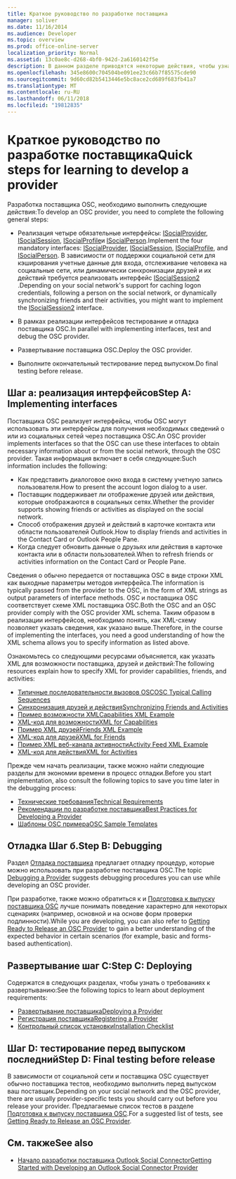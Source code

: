 ```yaml
---
title: Краткое руководство по разработке поставщика
manager: soliver
ms.date: 11/16/2014
ms.audience: Developer
ms.topic: overview
ms.prod: office-online-server
localization_priority: Normal
ms.assetid: 13c0ae8c-d268-4bf0-942d-2a6160142f5e
description: В данном разделе приводятся некоторые действия, чтобы узнать о разработки поставщика Outlook Social Connector (OSC).
ms.openlocfilehash: 345e8600c704504be091ee23c66b7f85575cde90
ms.sourcegitcommit: 9d60cd82b5413446e5bc8ace2cd689f683fb41a7
ms.translationtype: MT
ms.contentlocale: ru-RU
ms.lasthandoff: 06/11/2018
ms.locfileid: "19812835"
---
```

# <a name="quick-steps-for-learning-to-develop-a-provider"></a><span data-ttu-id="720ca-103">Краткое руководство по разработке поставщика</span><span class="sxs-lookup"><span data-stu-id="720ca-103">Quick steps for learning to develop a provider</span></span>

<span data-ttu-id="720ca-104">Разработка поставщика OSC, необходимо выполнить следующие действия:</span><span class="sxs-lookup"><span data-stu-id="720ca-104">To develop an OSC provider, you need to complete the following general steps:</span></span>
  
- <span data-ttu-id="720ca-105">Реализация четыре обязательные интерфейсы: [ISocialProvider](isocialprovideriunknown.md), [ISocialSession](isocialsessioniunknown.md), [ISocialProfile](isocialprofileisocialperson.md)и [ISocialPerson](isocialpersoniunknown.md).</span><span class="sxs-lookup"><span data-stu-id="720ca-105">Implement the four mandatory interfaces: [ISocialProvider](isocialprovideriunknown.md), [ISocialSession](isocialsessioniunknown.md), [ISocialProfile](isocialprofileisocialperson.md), and [ISocialPerson](isocialpersoniunknown.md).</span></span> <span data-ttu-id="720ca-106">В зависимости от поддержки социальной сети для кэширования учетные данные для входа, отслеживание человека на социальные сети, или динамически синхронизации друзей и их действий требуется реализовать интерфейс [ISocialSession2](isocialsession2iunknown.md) .</span><span class="sxs-lookup"><span data-stu-id="720ca-106">Depending on your social network's support for caching logon credentials, following a person on the social network, or dynamically synchronizing friends and their activities, you might want to implement the [ISocialSession2](isocialsession2iunknown.md) interface.</span></span> 
    
- <span data-ttu-id="720ca-107">В рамках реализации интерфейсов тестирование и отладка поставщика OSC.</span><span class="sxs-lookup"><span data-stu-id="720ca-107">In parallel with implementing interfaces, test and debug the OSC provider.</span></span> 

- <span data-ttu-id="720ca-108">Развертывание поставщика OSC.</span><span class="sxs-lookup"><span data-stu-id="720ca-108">Deploy the OSC provider.</span></span>  

- <span data-ttu-id="720ca-109">Выполните окончательный тестирование перед выпуском.</span><span class="sxs-lookup"><span data-stu-id="720ca-109">Do final testing before release.</span></span>
    
## <a name="step-a-implementing-interfaces"></a><span data-ttu-id="720ca-110">Шаг а: реализация интерфейсов</span><span class="sxs-lookup"><span data-stu-id="720ca-110">Step A: Implementing interfaces</span></span>

<span data-ttu-id="720ca-111">Поставщика OSC реализует интерфейсы, чтобы OSC могут использовать эти интерфейсы для получения необходимых сведений о или из социальных сетей через поставщика OSC.</span><span class="sxs-lookup"><span data-stu-id="720ca-111">An OSC provider implements interfaces so that the OSC can use these interfaces to obtain necessary information about or from the social network, through the OSC provider.</span></span> <span data-ttu-id="720ca-112">Такая информация включает в себя следующее:</span><span class="sxs-lookup"><span data-stu-id="720ca-112">Such information includes the following:</span></span>
  
- <span data-ttu-id="720ca-113">Как представить диалоговое окно входа в систему учетную запись пользователя.</span><span class="sxs-lookup"><span data-stu-id="720ca-113">How to present the account logon dialog to a user.</span></span>    
- <span data-ttu-id="720ca-114">Поставщик поддерживает ли отображение друзей или действия, которые отображаются в социальных сетях.</span><span class="sxs-lookup"><span data-stu-id="720ca-114">Whether the provider supports showing friends or activities as displayed on the social network.</span></span>    
- <span data-ttu-id="720ca-115">Способ отображения друзей и действий в карточке контакта или области пользователей Outlook.</span><span class="sxs-lookup"><span data-stu-id="720ca-115">How to display friends and activities in the Contact Card or Outlook People Pane.</span></span>     
- <span data-ttu-id="720ca-116">Когда следует обновить данные о друзьях или действия в карточке контакта или в области пользователей.</span><span class="sxs-lookup"><span data-stu-id="720ca-116">When to refresh friends or activities information on the Contact Card or People Pane.</span></span>
    
<span data-ttu-id="720ca-117">Сведения о обычно передается от поставщика OSC в виде строки XML как выходные параметры методов интерфейса.</span><span class="sxs-lookup"><span data-stu-id="720ca-117">The information is typically passed from the provider to the OSC, in the form of XML strings as output parameters of interface methods.</span></span> <span data-ttu-id="720ca-118">OSC и поставщика OSC соответствует схеме XML поставщика OSC.</span><span class="sxs-lookup"><span data-stu-id="720ca-118">Both the OSC and an OSC provider comply with the OSC provider XML schema.</span></span> <span data-ttu-id="720ca-119">Таким образом в реализации интерфейсов, необходимо понять, как XML-схему позволяет указать сведения, как указано выше.</span><span class="sxs-lookup"><span data-stu-id="720ca-119">Therefore, in the course of implementing the interfaces, you need a good understanding of how the XML schema allows you to specify information as listed above.</span></span> 

<span data-ttu-id="720ca-120">Ознакомьтесь со следующими ресурсами объясняется, как указать XML для возможности поставщика, друзей и действий:</span><span class="sxs-lookup"><span data-stu-id="720ca-120">The following resources explain how to specify XML for provider capabilities, friends, and activities:</span></span>
  
- [<span data-ttu-id="720ca-121">Типичные последовательности вызовов OSC</span><span class="sxs-lookup"><span data-stu-id="720ca-121">OSC Typical Calling Sequences</span></span>](osc-typical-calling-sequences.md)    
- [<span data-ttu-id="720ca-122">Синхронизация друзей и действия</span><span class="sxs-lookup"><span data-stu-id="720ca-122">Synchronizing Friends and Activities</span></span>](synchronizing-friends-and-activities.md)    
- [<span data-ttu-id="720ca-123">Пример возможности XML</span><span class="sxs-lookup"><span data-stu-id="720ca-123">Capabilities XML Example</span></span>](capabilities-xml-example.md)   
- [<span data-ttu-id="720ca-124">XML-код для возможности</span><span class="sxs-lookup"><span data-stu-id="720ca-124">XML for Capabilities</span></span>](xml-for-capabilities.md)    
- [<span data-ttu-id="720ca-125">Пример XML друзей</span><span class="sxs-lookup"><span data-stu-id="720ca-125">Friends XML Example</span></span>](friends-xml-example.md)    
- [<span data-ttu-id="720ca-126">XML-код для друзей</span><span class="sxs-lookup"><span data-stu-id="720ca-126">XML for Friends</span></span>](xml-for-friends.md)   
- [<span data-ttu-id="720ca-127">Пример XML веб-канала активности</span><span class="sxs-lookup"><span data-stu-id="720ca-127">Activity Feed XML Example</span></span>](activity-feed-xml-example.md)   
- [<span data-ttu-id="720ca-128">XML-код для действия</span><span class="sxs-lookup"><span data-stu-id="720ca-128">XML for Activities</span></span>](xml-for-activities.md)
    
<span data-ttu-id="720ca-129">Прежде чем начать реализации, также можно найти следующие разделы для экономии времени в процесс отладки.</span><span class="sxs-lookup"><span data-stu-id="720ca-129">Before you start implementation, also consult the following topics to save you time later in the debugging process:</span></span>
  
- [<span data-ttu-id="720ca-130">Технические требования</span><span class="sxs-lookup"><span data-stu-id="720ca-130">Technical Requirements</span></span>](technical-requirements.md)    
- [<span data-ttu-id="720ca-131">Рекомендации по разработке поставщика</span><span class="sxs-lookup"><span data-stu-id="720ca-131">Best Practices for Developing a Provider</span></span>](best-practices-for-developing-a-provider.md)    
- [<span data-ttu-id="720ca-132">Шаблоны OSC примера</span><span class="sxs-lookup"><span data-stu-id="720ca-132">OSC Sample Templates</span></span>](osc-sample-templates.md)
    
## <a name="step-b-debugging"></a><span data-ttu-id="720ca-133">Отладка Шаг б.</span><span class="sxs-lookup"><span data-stu-id="720ca-133">Step B: Debugging</span></span>

<span data-ttu-id="720ca-134">Раздел [Отладка поставщика](debugging-a-provider.md) предлагает отладку процедур, которые можно использовать при разработке поставщика OSC.</span><span class="sxs-lookup"><span data-stu-id="720ca-134">The topic [Debugging a Provider](debugging-a-provider.md) suggests debugging procedures you can use while developing an OSC provider.</span></span> 
  
<span data-ttu-id="720ca-135">При разработке, также можно обратиться к и [Подготовка к выпуску поставщика OSC](getting-ready-to-release-an-osc-provider.md) лучше понимать поведение характерно для некоторых сценариях (например, основной и на основе форм проверки подлинности).</span><span class="sxs-lookup"><span data-stu-id="720ca-135">While you are developing, you can also refer to [Getting Ready to Release an OSC Provider](getting-ready-to-release-an-osc-provider.md) to gain a better understanding of the expected behavior in certain scenarios (for example, basic and forms-based authentication).</span></span> 
  
## <a name="step-c-deploying"></a><span data-ttu-id="720ca-136">Развертывание шаг C:</span><span class="sxs-lookup"><span data-stu-id="720ca-136">Step C: Deploying</span></span>

<span data-ttu-id="720ca-137">Содержатся в следующих разделах, чтобы узнать о требованиях к развертыванию:</span><span class="sxs-lookup"><span data-stu-id="720ca-137">See the following topics to learn about deployment requirements:</span></span>
  
- [<span data-ttu-id="720ca-138">Развертывание поставщика</span><span class="sxs-lookup"><span data-stu-id="720ca-138">Deploying a Provider</span></span>](deploying-a-provider.md)    
- [<span data-ttu-id="720ca-139">Регистрация поставщика</span><span class="sxs-lookup"><span data-stu-id="720ca-139">Registering a Provider</span></span>](registering-a-provider.md)   
- [<span data-ttu-id="720ca-140">Контрольный список установки</span><span class="sxs-lookup"><span data-stu-id="720ca-140">Installation Checklist</span></span>](installation-checklist.md)
    
## <a name="step-d-final-testing-before-release"></a><span data-ttu-id="720ca-141">Шаг D: тестирование перед выпуском последний</span><span class="sxs-lookup"><span data-stu-id="720ca-141">Step D: Final testing before release</span></span>

<span data-ttu-id="720ca-142">В зависимости от социальной сети и поставщика OSC существует обычно поставщика тестов, необходимо выполнить перед выпуском ваш поставщик.</span><span class="sxs-lookup"><span data-stu-id="720ca-142">Depending on your social network and the OSC provider, there are usually provider-specific tests you should carry out before you release your provider.</span></span> <span data-ttu-id="720ca-143">Предлагаемые список тестов в разделе [Подготовка к выпуску поставщика OSC](getting-ready-to-release-an-osc-provider.md).</span><span class="sxs-lookup"><span data-stu-id="720ca-143">For a suggested list of tests, see [Getting Ready to Release an OSC Provider](getting-ready-to-release-an-osc-provider.md).</span></span>
  
## <a name="see-also"></a><span data-ttu-id="720ca-144">См. также</span><span class="sxs-lookup"><span data-stu-id="720ca-144">See also</span></span>

- [<span data-ttu-id="720ca-145">Начало разработки поставщика Outlook Social Connector</span><span class="sxs-lookup"><span data-stu-id="720ca-145">Getting Started with Developing an Outlook Social Connector Provider</span></span>](getting-started-with-developing-an-outlook-social-connector-provider.md)

